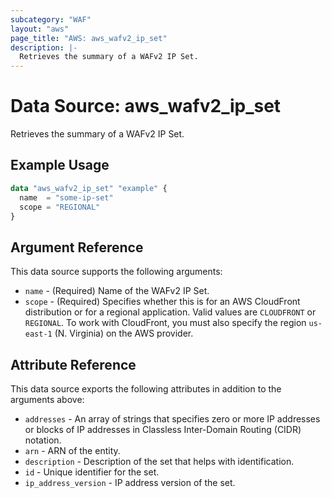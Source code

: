 ```yaml
---
subcategory: "WAF"
layout: "aws"
page_title: "AWS: aws_wafv2_ip_set"
description: |-
  Retrieves the summary of a WAFv2 IP Set.
---
```


# Data Source: aws_wafv2_ip_set

Retrieves the summary of a WAFv2 IP Set.

## Example Usage

```terraform
data "aws_wafv2_ip_set" "example" {
  name  = "some-ip-set"
  scope = "REGIONAL"
}
```

## Argument Reference

This data source supports the following arguments:

* `name` - (Required) Name of the WAFv2 IP Set.
* `scope` - (Required) Specifies whether this is for an AWS CloudFront distribution or for a regional application. Valid values are `CLOUDFRONT` or `REGIONAL`. To work with CloudFront, you must also specify the region `us-east-1` (N. Virginia) on the AWS provider.

## Attribute Reference

This data source exports the following attributes in addition to the arguments above:

* `addresses` - An array of strings that specifies zero or more IP addresses or blocks of IP addresses in Classless Inter-Domain Routing (CIDR) notation.
* `arn` - ARN of the entity.
* `description` - Description of the set that helps with identification.
* `id` - Unique identifier for the set.
* `ip_address_version` - IP address version of the set.
